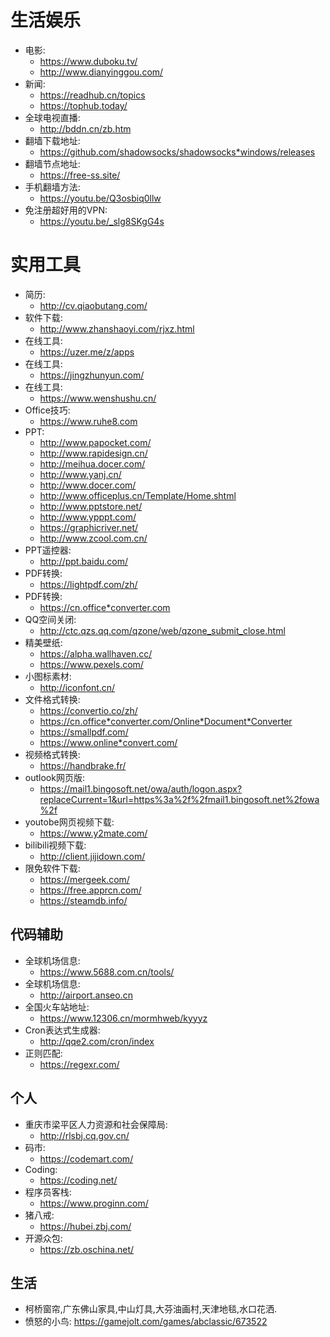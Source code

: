 # 生活娱乐
* 电影: 
    - <https://www.duboku.tv/>
    - <http://www.dianyinggou.com/>
* 新闻: 
    - https://readhub.cn/topics
    - https://tophub.today/
* 全球电视直播: 
    - http://bddn.cn/zb.htm
* 翻墙下载地址:
    - https://github.com/shadowsocks/shadowsocks*windows/releases
* 翻墙节点地址:
    - https://free-ss.site/
* 手机翻墙方法:
    - https://youtu.be/Q3osbiq0llw
* 免注册超好用的VPN:
    - https://youtu.be/_slg8SKgG4s

# 实用工具
* 简历: 
    - http://cv.qiaobutang.com/
* 软件下载: 
    - http://www.zhanshaoyi.com/rjxz.html
* 在线工具: 
    - https://uzer.me/z/apps
* 在线工具: 
    - https://jingzhunyun.com/
* 在线工具: 
    - https://www.wenshushu.cn/
* Office技巧: 
    - https://www.ruhe8.com
* PPT: 
    - http://www.papocket.com/
    - http://www.rapidesign.cn/
    - http://meihua.docer.com/
    - http://www.yanj.cn/
    - http://www.docer.com/
    - http://www.officeplus.cn/Template/Home.shtml
    - http://www.pptstore.net/
    - http://www.ypppt.com/
    - https://graphicriver.net/
    - http://www.zcool.com.cn/
* PPT遥控器: 
    - http://ppt.baidu.com/
* PDF转换: 
    - https://lightpdf.com/zh/
* PDF转换: 
    - https://cn.office*converter.com
* QQ空间关闭: 
    - http://ctc.qzs.qq.com/qzone/web/qzone_submit_close.html
* 精美壁纸: 
    - https://alpha.wallhaven.cc/
    - https://www.pexels.com/
* 小图标素材: 
    - http://iconfont.cn/
* 文件格式转换: 
    - https://convertio.co/zh/
    - https://cn.office*converter.com/Online*Document*Converter
    - https://smallpdf.com/
    - https://www.online*convert.com/
* 视频格式转换: 
    - https://handbrake.fr/
* outlook网页版: 
    - https://mail1.bingosoft.net/owa/auth/logon.aspx?replaceCurrent=1&url=https%3a%2f%2fmail1.bingosoft.net%2fowa%2f
* youtobe网页视频下载: 
    - https://www.y2mate.com/
* bilibili视频下载: 
    - http://client.jijidown.com/
* 限免软件下载: 
    - https://mergeek.com/ 
    - https://free.apprcn.com/ 
    - https://steamdb.info/

## 代码辅助
* 全球机场信息: 
    - https://www.5688.com.cn/tools/
* 全球机场信息: 
    - http://airport.anseo.cn
* 全国火车站地址: 
    - https://www.12306.cn/mormhweb/kyyyz
* Cron表达式生成器: 
    - http://qqe2.com/cron/index
* 正则匹配: 
    - https://regexr.com/

## 个人
* 重庆市梁平区人力资源和社会保障局: 
    - http://rlsbj.cq.gov.cn/
* 码市: 
    - https://codemart.com/
* Coding: 
    - https://coding.net/
* 程序员客栈: 
    - https://www.proginn.com/
* 猪八戒: 
    - https://hubei.zbj.com/
* 开源众包: 
    - https://zb.oschina.net/

## 生活
* 柯桥窗帘,广东佛山家具,中山灯具,大芬油画村,天津地毯,水口花洒.
* 愤怒的小鸟: https://gamejolt.com/games/abclassic/673522